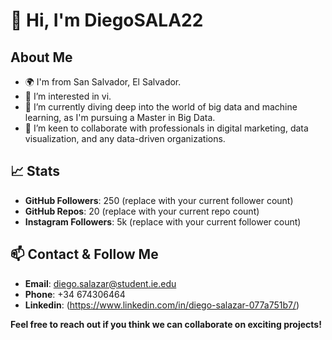 # 👋 Hi, I'm DiegoSALA22

## About Me
- 🌍 I'm from San Salvador, El Salvador.
- 👀 I’m interested in vi.
- 🌱 I’m currently diving deep into the world of big data and machine learning, as I'm pursuing a Master in Big Data.
- 💞️ I’m keen to collaborate with professionals in digital marketing, data visualization, and any data-driven organizations.

## 📈 Stats
- **GitHub Followers**: 250 (replace with your current follower count)
- **GitHub Repos**: 20 (replace with your current repo count)
- **Instagram Followers**: 5k (replace with your current follower count)

## 📫 Contact & Follow Me
- **Email**: [diego.salazar@student.ie.edu](mailto:diego.salazar@student.ie.edu)
- **Phone**: +34 674306464
- **Linkedin**: (https://www.linkedin.com/in/diego-salazar-077a751b7/)

**Feel free to reach out if you think we can collaborate on exciting projects!**
